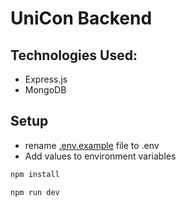 # UniCon Backend

## Technologies Used:

- Express.js
- MongoDB

## Setup

- rename [.env.example](/.env.example) file to .env
- Add values to environment variables

```bash
npm install
```

```bash
npm run dev
```